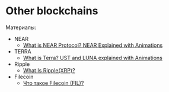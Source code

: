# Other blockchains

Материалы:

* NEAR
  - [What is NEAR Protocol? NEAR Explained with Animations](https://www.youtube.com/watch?v=1cozsZP8yd4)
* TERRA
  - [What is Terra? UST and LUNA explained with Animations](https://www.youtube.com/watch?v=U9lrH0loAns)
* Ripple
  - [What Is Ripple(XRP)?](https://academy.binance.com/en/articles/what-is-ripple)
* Filecoin
  - [Что такое Filecoin (FIL)?](https://academy.binance.com/ru/articles/what-is-filecoin-fil)

